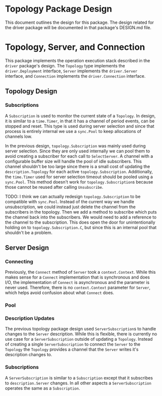# Topology Package Design
This document outlines the design for this package. The design related for the driver package will
be documented in that package's DESIGN.md file.

# Topology, Server, and Connection
This package implements the operation execution stack described in the `driver` package's design.
The `Topology` type implements the `driver.Deployment` interface, `Server` implements the
`driver.Server` interface, and `Connection` implements the `driver.Connection` interface.

## Topology Design

### Subscriptions
A `Subscription` is used to monitor the current state of a `Topology`. In design, it is similar to a
`time.Timer`, in that it has a channel of period events, can be stopped and reset. This type is used
during server selection and since that process is entirely internal we use a `sync.Pool` to keep
allocations of channels low.

In the previous design, `topology.Subscription` was mainly used during server selection. Since they
are only used internally we can pool them to avoid creating a subscriber for each call to
`SelectServer`. A channel with a configurable buffer size will handle the pool of idle subscribers.
This channel shouldn't be too large since there is a small cost of updating the
`description.Topology` for each active `topology.Subscription`. Additionally, the `time.Timer` used
for server selection timeout should be pooled using a `sync.Pool`. This method doesn't work for
`topology.Subscription`s because those cannot be reused after calling `Unsubscribe`.

TODO: I think we can actually redesign `topology.Subscription` to be compatible with `sync.Pool`.
Instead of the current way we handle unsubscription, we could instead just delete the channel from
the subscribers in the topology. Then we add a method to subscribe which puts the channel back into
the subscribers. We would need to add a reference to the channel to the subscription. This does open
the door for unintentionally holding on to `topology.Subscription.C`, but since this is an internal
pool that shouldn't be a problem.

## Server Design

### Connecting
Previously, the `Connect` method of `Server` took a `context.Context`. While this makes sense for a
`Connect` implementation that is synchronous and does I/O, the implementation of `Connect` is
asynchronous and the parameter is never used. Therefore, there is no `context.Context` parameter for
`Server`, which helps avoid confusion about what `Connect` does.

### Pool
### Description Updates
The previous topology package design used `ServerSubscription`s to handle changes to the `Server`
description. While this is flexible, there is currently no use case for a `ServerSubscription`
outside of updating a `Topology`. Instead of creating a single `ServerSubscription` to connect the
`Server` to the `Topology` the `Topology` provides a channel that the `Server` writes it's
description changes to.

### Subscriptions
A `ServerSubscription` is similar to a `Subscription` except that it subscribes to
`description.Server` changes. In all other aspects a `ServerSubscription` operates the same as a
`Subscription`.
